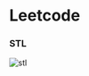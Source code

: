 # Leetcode


### STL 
![stl](https://user-images.githubusercontent.com/85046148/187043726-bd6079dd-96fb-4c3a-bb33-4a1b7f6372da.png)

